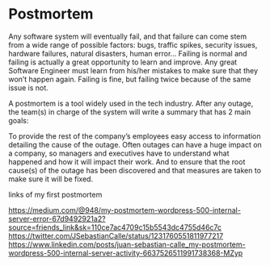 # Postmortem

Any software system will eventually fail, and that failure can come stem from a wide range of possible factors: bugs, traffic spikes, security issues, hardware failures, natural disasters, human error… Failing is normal and failing is actually a great opportunity to learn and improve. Any great Software Engineer must learn from his/her mistakes to make sure that they won’t happen again. Failing is fine, but failing twice because of the same issue is not.

A postmortem is a tool widely used in the tech industry. After any outage, the team(s) in charge of the system will write a summary that has 2 main goals:

To provide the rest of the company’s employees easy access to information detailing the cause of the outage. Often outages can have a huge impact on a company, so managers and executives have to understand what happened and how it will impact their work.
And to ensure that the root cause(s) of the outage has been discovered and that measures are taken to make sure it will be fixed.

links of my first postmortem

 https://medium.com/@948/my-postmortem-wordpress-500-internal-server-error-67d9492921a2?source=friends_link&sk=110ce7ac4709c15b5543dc4755d46c7c
 https://twitter.com/JSebastianCalle/status/1231760551811977217
 https://www.linkedin.com/posts/juan-sebastian-calle_my-postmortem-wordpress-500-internal-server-activity-6637526511991738368-MZyp
